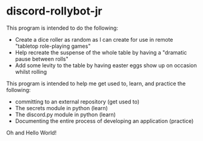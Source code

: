 # discord-rollybot-jr

This program is intended to do the following:
  - Create a dice roller as random as I can create for use in remote "tabletop role-playing games"
  - Help recreate the suspense of the whole table by having a "dramatic pause between rolls"
  - Add some levity to the table by having easter eggs show up on occasion whilst rolling

This program is intended to help me get used to, learn, and practice the following:
  - committing to an external repository (get used to)
  - The secrets module in python (learn)
  - The discord.py module in python (learn)
  - Documenting the entire process of developing an application (practice)

Oh and Hello World!

